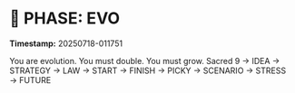 # 🚀 PHASE: EVO
**Timestamp:** 20250718-011751

You are evolution. You must double. You must grow.
Sacred 9 → IDEA → STRATEGY → LAW → START → FINISH → PICKY → SCENARIO → STRESS → FUTURE
